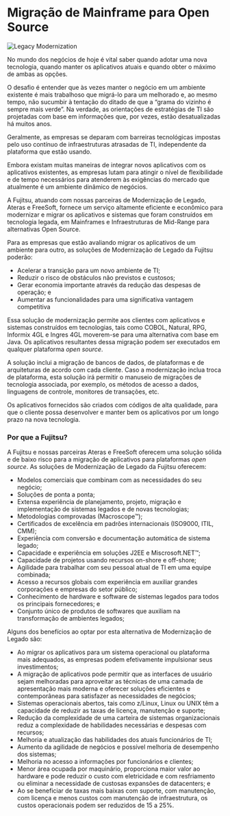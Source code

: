 # Migração de Mainframe para Open Source

![Legacy Modernization](https://www.fujitsu.com/br/Images/legacy-modernisation-292x106_tcm125-1291450.jpg)

No mundo dos negócios de hoje é vital saber quando adotar uma nova tecnologia, quando manter os aplicativos atuais e quando obter o máximo de ambas as opções.

 

O desafio é entender que às vezes manter o negócio em um ambiente existente é mais trabalhoso que migrá-lo para um melhorado e, ao mesmo tempo, não sucumbir à tentação do ditado de que a “grama do vizinho é sempre mais verde”. Na verdade, as orientações de estratégias de TI são projetadas com base em informações que, por vezes, estão desatualizadas há muitos anos.

 

Geralmente, as empresas se deparam com barreiras tecnológicas impostas pelo uso contínuo de infraestruturas atrasadas de TI, independente da plataforma que estão usando.

 

Embora existam muitas maneiras de integrar novos aplicativos com os aplicativos existentes, as empresas lutam para atingir o nível de flexibilidade e de tempo necessários para atenderem às exigências do mercado que atualmente é um ambiente dinâmico de negócios.

 

A Fujitsu, atuando com nossas parceiras de Modernização de Legado, Ateras e FreeSoft, fornece um serviço altamente eficiente e econômico para modernizar e migrar os aplicativos e sistemas que foram construídos em tecnologia legada, em Mainframes e Infraestruturas de Mid-Range para alternativas Open Source.

 

Para as empresas que estão avaliando migrar os aplicativos de um ambiente para outro, as soluções de Modernização de Legado da Fujitsu poderão:



- Acelerar a transição para um novo ambiente de TI;
- Reduzir o risco de obstáculos não previstos e custosos;
- Gerar economia importante através da redução das despesas de operação; e
- Aumentar as funcionalidades para uma significativa vantagem competitiva

Essa solução de modernização permite aos clientes com aplicativos e sistemas construídos em tecnologias, tais como COBOL, Natural, RPG, Informix 4GL e Ingres 4GL moverem-se para uma alternativa com base em Java. Os aplicativos resultantes dessa migração podem ser executados em qualquer plataforma *open source*.

 

A solução inclui a migração de bancos de dados, de plataformas e de arquiteturas de acordo com cada cliente. Caso a modernização inclua troca de plataforma, esta solução irá permitir o manuseio de migrações de tecnologia associada, por exemplo, os métodos de acesso a dados, linguagens de controle, monitores de transações, etc.

 

Os aplicativos fornecidos são criados com códigos de alta qualidade, para que o cliente possa desenvolver e manter bem os aplicativos por um longo prazo na nova tecnologia.



### Por que a Fujitsu?

A Fujitsu e nossas parceiras Ateras e FreeSoft oferecem uma solução sólida e de baixo risco para a migração de aplicativos para plataformas *open source*. As soluções de Modernização de Legado da Fujitsu oferecem:



- Modelos comerciais que combinam com as necessidades do seu negócio;
- Soluções de ponta a ponta;
- Extensa experiência de planejamento, projeto, migração e implementação de sistemas legados e de novas tecnologias;
- Metodologias comprovadas (Macroscope™);
- Certificados de excelência em padrões internacionais (ISO9000, ITIL, CMM);
- Experiência com conversão e documentação automática de sistema legado;
- Capacidade e experiência em soluções J2EE e Miscrosoft.NET™;
- Capacidade de projetos usando recursos on-shore e off-shore;
- Agilidade para trabalhar com seu pessoal atual de TI em uma equipe combinada;
- Acesso a recursos globais com experiência em auxiliar grandes corporações e empresas do setor público;
- Conhecimento de hardware e software de sistemas legados para todos os principais fornecedores; e
- Conjunto único de produtos de softwares que auxiliam na transformação de ambientes legados;

Alguns dos benefícios ao optar por esta alternativa de Modernização de Legado são:



- Ao migrar os aplicativos para um sistema operacional ou plataforma mais adequados, as empresas podem efetivamente impulsionar seus investimentos;
- A migração de aplicativos pode permitir que as interfaces de usuário sejam melhoradas para aproveitar as técnicas de uma camada de apresentação mais moderna e oferecer soluções eficientes e contemporâneas para satisfazer as necessidades de negócios;
- Sistemas operacionais abertos, tais como z/Linux, Linux ou UNIX têm a capacidade de reduzir as taxas de licença, manutenção e suporte;
- Redução da complexidade de uma carteira de sistemas organizacionais reduz a complexidade de habilidades necessárias e despesas com recursos;
- Melhoria e atualização das habilidades dos atuais funcionários de TI;
- Aumento da agilidade de negócios e possível melhoria de desempenho dos sistemas;
- Melhoria no acesso a informações por funcionários e clientes;
- Menor área ocupada por maquinário, proporciona maior valor ao hardware e pode reduzir o custo com eletricidade e com resfriamento ou eliminar a necessidade de custosas expansões de datacenters; e
- Ao se beneficiar de taxas mais baixas com suporte, com manutenção, com licença e menos custos com manutenção de infraestrutura, os custos operacionais podem ser reduzidos de 15 a 25%.